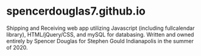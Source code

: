 # spencerdouglas7.github.io
Shipping and Receiving web app utilizing Javascript (including fullcalendar library), HTML/jQuery/CSS, and mySQL for databasing. 
Written and owned entirely by Spencer Douglas for Stephen Gould Indianapolis in the summer of 2020.

